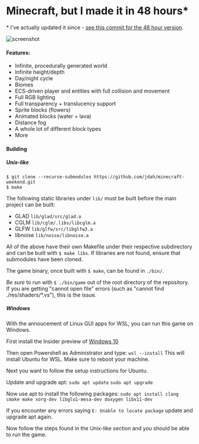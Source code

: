 # Minecraft, but I made it in 48 hours*

\* I've actually updated it since - [see this commit for the 48 hour version](https://github.com/jdah/minecraft-weekend/tree/cb19738305804b5734faa7118c1c784f26ff9463).

![screenshot](screenshots/1.png)

#### Features:
- Infinite, procedurally generated world
- Infinite height/depth
- Day/night cycle
- Biomes
- ECS-driven player and entities with full collision and movement
- Full RGB lighting
- Full transparency + translucency support
- Sprite blocks (flowers)
- Animated blocks (water + lava)
- Distance fog
- A whole lot of different block types
- More

#### Building

##### Unix-like
`$ git clone --recurse-submodules https://github.com/jdah/minecraft-weekend.git`\
`$ make`

The following static libraries under `lib/` must be built before the main project can be built:

- GLAD `lib/glad/src/glad.o`
- CGLM `lib/cglm/.libs/libcglm.a`
- GLFW `lib/glfw/src/libglfw3.a`
- libnoise `lib/noise/libnoise.a`

All of the above have their own Makefile under their respective subdirectory and can be built with `$ make libs`.
If libraries are not found, ensure that submodules have been cloned.

The game binary, once built with `$ make`, can be found in `./bin/`.

*Be sure* to run with `$ ./bin/game` out of the root directory of the repository.
If you are getting "cannot open file" errors (such as "cannot find ./res/shaders/*.vs"), this is the issue. 

##### Windows

With the annoucement of Linux GUI apps for WSL, you can run this game on Windows.

First install the Insider preview of [Windows 10](https://insider.windows.com/en-us/register)

Then open Powershell as Administrator and type:
`wsl --install`
This will install Ubuntu for WSL. Make sure to reboot your machine.

Next you want to follow the setup instructions for Ubuntu.

Update and upgrade apt:
`sudo apt update`
`sudo apt upgrade`

Now use apt to install the following packages:
`sudo apt install clang cmake make xorg-dev libglu1-mesa-dev doxygen libx11-dev`

If you encounter any errors saying `E: Unable to locate package` update and upgrade apt again.

Now follow the steps found in the Unix-like section and you should be able to run the game.
